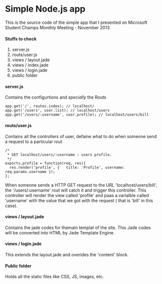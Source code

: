 Simple Node.js app
==================

This is the source code of the simple app that I presented on Microsoft Student Champs Monthly Meeting - November 2013

#### Stuffs to check
1. server.js
2. routs/user.js
3. views / layout.jade
4. views / index.jade
5. views / login.jade
6. public folder

#### server.js
Contains the configurtions and *specially* the Routs
    
    app.get('/', routes.index); // localhost/ 
    app.get('/users', user.list); // localhost/users
    app.get('/users/:username', user.profile); // localhost/users/bill
    
#### routs/user.js
Contains all the controllers of user, defaine what to do when someone send a request to a particular rout

    /*
     * GET localhost/users/:username : users profile.
     */
    exports.profile = function(req, res){
      res.render('profile', {   title: 'Profile', username: req.params.username });
    };
    
When someone sends a HTTP GET request to the URL 'localhost/users/bill', the '/users/:username' rout will catch it and trigger this controller. This controller will render the view called 'profile' and paas a varialble called 'username' with the value that we got with the request ( that is 'bill' in this case). 

#### views / layout.jade
Contains the jade codes for themain templat of the site. This Jade codes will be converted into HTML by Jade Template Engine. 

#### views / login.jade
This extends the layout.jade and overides the 'content' block.

#### Public folder
Holds all the static files like CSS, JS, images, etc.




